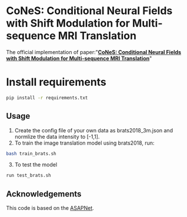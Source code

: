 # CoNeS: Conditional Neural Fields with Shift Modulation for Multi-sequence MRI Translation
The official implementation of paper:"**[CoNeS: Conditional Neural Fields with Shift Modulation for Multi-sequence MRI Translation](https://arxiv.org/abs/2309.03320)**"

# Install requirements
```bash
pip install -r requirements.txt
```

## Usage
1. Create the config file of your own data as brats2018_3m.json and normlize the data intensity to [-1,1].
2. To train the image translation model using brats2018, run:
```bash
bash train_brats.sh
```
3. To test the model
```bash
run test_brats.sh
```
## Acknowledgements
This code is based on the [ASAPNet](https://github.com/tamarott/ASAPNet.git).
